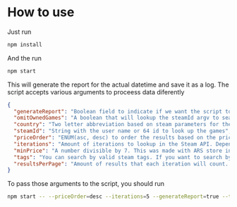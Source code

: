 # How to use

Just run
```sh
npm install
```

And the run
```sh
npm start
```

This will generate the report for the actual datetime and save it as a log.
The script accepts various arguments to proceess data diferently
```json
{
  "generateReport": "Boolean field to indicate if we want the script to create a report file. Default true",
  "omitOwnedGames": "A boolean that will lookup the steamId argv to search the user's games and skip those from the report",
  "country": "Two letter abbreviation based on steam parameters for the country where the currency will be based on",
  "steamId": "String with the user name or 64 id to look up the games",
  "priceOrder": "ENUM(asc, desc) to order the results based on the price. Default desc",
  "iterations": "Amount of iterations to lookup in the Steam API. Depends on the amount of game on sales, a good value would be between 15 and 20 to get all the games on the steam sales page",
  "minPrice": "A number divisible by 7. This was made with ARS store in mind... so, sorry not sorry",
  "tags": "You can search by valid steam tags. If you want to search by multiple tags, send them separated by a comma",
  "resultsPerPage": "Amount of results that each iteration will count. The max amount can be 100",
}
```

To pass those arguments to the script, you should run
```sh
npm start -- --priceOrder=desc --iterations=5 --generateReport=true --tags=FPS,Racing
```